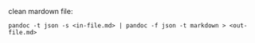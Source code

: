 
clean mardown file:

    pandoc -t json -s <in-file.md> | pandoc -f json -t markdown > <out-file.md>
